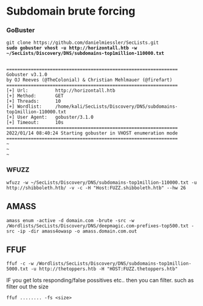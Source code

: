 # Subdomain brute forcing

### GoBuster

<pre><code>git clone https://github.com/danielmiessler/SecLists.git
<strong>sudo gobuster vhost -u http://horizontall.htb -w ~/SecLists/Discovery/DNS/subdomains-top1million-110000.txt
</strong>

===============================================================
Gobuster v3.1.0
by OJ Reeves (@TheColonial) &#x26; Christian Mehlmauer (@firefart)
===============================================================
[+] Url:          http://horizontall.htb
[+] Method:       GET
[+] Threads:      10
[+] Wordlist:     /home/kali/SecLists/Discovery/DNS/subdomains-top1million-110000.txt
[+] User Agent:   gobuster/3.1.0
[+] Timeout:      10s
===============================================================
2022/01/14 08:40:24 Starting gobuster in VHOST enumeration mode
===============================================================
~
~
~
</code></pre>

### WFUZZ

```
wfuzz -w ~/SecLists/Discovery/DNS/subdomains-top1million-110000.txt -u http://shibboleth.htb/ -v -c -H "Host:FUZZ.shibboleth.htb" --hw 26
```

## AMASS

```
amass enum -active -d domain.com -brute -src -w /Wordlists/SecLists/Discovery/DNS/deepmagic.com-prefixes-top500.txt -src -ip -dir amass4owasp -o amass.domain.com.out
```

## FFUF

```
ffuf -c -w /Wordlists/SecLists/Discovery/DNS/subdomains-top1million-5000.txt -u http://thetoppers.htb -H "HOST:FUZZ.thetoppers.htb"
```

IF you get lots responding/false possitives etc.. then you can filter. such as filter out the size

```
ffuf ........ -fs <size>
```
